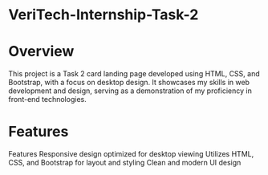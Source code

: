 # VeriTech-Internship-Task-2
# Overview
This project is a Task 2 card landing page developed using HTML, CSS, and Bootstrap, with a focus on desktop design. It showcases my skills in web development and design, serving as a demonstration of my proficiency in front-end technologies.
# Features
Features Responsive design optimized for desktop viewing Utilizes HTML, CSS, and Bootstrap for layout and styling Clean and modern UI design
